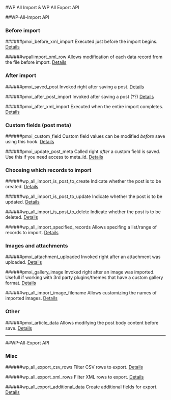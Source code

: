 #WP All Import & WP All Export API 

##WP-All-Import API

### Before import
######pmxi_before_xml_import
Executed just before the import begins.
[Details](all-import/pmxi_before_xml_import.php)

######wpallimport_xml_row
Allows modification of each data record from the file before import.
[Details](all-import/wpallimport_xml_row.php)

### After import
######pmxi_saved_post
Invoked right after saving a post.
[Details](all-import/pmxi_saved_post.php)

######pmxi_after_post_import
Invoked after saving a post (??)
[Details](all-import/pmxi_after_post_import.php)

######pmxi_after_xml_import
Executed when the entire import completes.
[Details](all-import/pmxi_after_xml_import.php)

### Custom fields (post meta)
######pmxi_custom_field
Custom field values can be modified *before* save using this hook.
[Details](all-import/pmxi_custom_field.php)
 
######pmxi_update_post_meta
Called right *after* a custom field is saved. Use this if you need access to meta_id.
[Details](all-import/pmxi_update_post_meta.php)

### Choosing which records to import
######wp_all_import_is_post_to_create
Indicate whether the post is to be created.
[Details](all-import/wp_all_import_is_post_to_create.php)

######wp_all_import_is_post_to_update
Indicate whether the post is to be updated.
[Details](all-import/wp_all_import_is_post_to_update.php)

######wp_all_import_is_post_to_delete
Indicate whether the post is to be deleted.
[Details](all-import/wp_all_import_is_post_to_delete.php)

######wp_all_import_specified_records
Allows specifing a list/range of records to import.
[Details](all-import/wp_all_import_specified_records.php)

### Images and attachments
######pmxi_attachment_uploaded
Invoked right after an attachment was uploaded.
[Details](all-import/pmxi_attachment_uploaded.php)

######pmxi_gallery_image
Invoked right after an image was imported. Usefull if working with 3rd party plugins/themes that have a custom gallery format.
[Details](all-import/pmxi_gallery_image.php)

######wp_all_import_image_filename
Allows customizing the names of imported images.
[Details](all-import/wp_all_import_image_filename.php)

### Other
######pmxi_article_data
Allows modifying the post body content before save.
[Details](all-import/pmxi_article_data.php)

---
##WP-All-Export API

### Misc
######wp_all_export_csv_rows
Filter CSV rows to export.
[Details](all-export/wp_all_export_csv_rows.php)

######wp_all_export_xml_rows
Filter XML rows to export.
[Details](all-export/wp_all_export_xml_rows.php)

######wp_all_export_additional_data
Create additional fields for export.
[Details](all-export/wp_all_export_additional_data.php)
